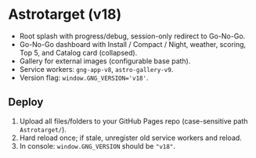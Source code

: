 
# Astrotarget (v18)

- Root splash with progress/debug, session-only redirect to Go-No-Go.
- Go-No-Go dashboard with Install / Compact / Night, weather, scoring, Top 5, and Catalog card (collapsed).
- Gallery for external images (configurable base path).
- Service workers: `gng-app-v8`, `astro-gallery-v9`.
- Version flag: `window.GNG_VERSION='v18'`.

## Deploy
1. Upload all files/folders to your GitHub Pages repo (case-sensitive path `Astrotarget/`).
2. Hard reload once; if stale, unregister old service workers and reload.
3. In console: `window.GNG_VERSION` should be `"v18"`.

